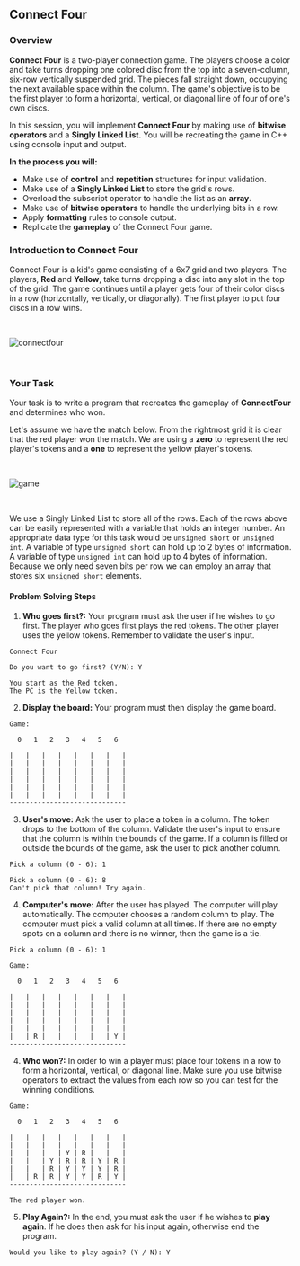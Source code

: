 ## Connect Four

### Overview
**Connect Four** is a two-player connection game. The players choose a color and take turns dropping one colored disc from the top into a seven-column, six-row vertically suspended grid. The pieces fall straight down, occupying the next available space within the column. The game's objective is to be the first player to form a horizontal, vertical, or diagonal line of four of one's own discs. 

In this session, you will implement **Connect Four** by making use of **bitwise operators** and a **Singly Linked List**. You will be recreating the game in C++ using console input and output.

**In the process you will:**
  * Make use of **control** and **repetition** structures for input validation.
  * Make use of a **Singly Linked List** to store the grid's rows.
  * Overload the subscript operator to handle the list as an **array**.
  * Make use of **bitwise operators** to handle the underlying bits in a row.
  * Apply **formatting** rules to console output.
  * Replicate the **gameplay** of the Connect Four game.


### Introduction to Connect Four
Connect Four is a kid's game consisting of a 6x7 grid and two players. The players, **Red** and **Yellow**, take turns dropping a disc into any slot in the top of the grid. The game continues until a player gets four of their color discs in a row (horizontally, vertically, or diagonally). The first player to put four discs in a row wins.

</br>

![connectfour](https://upload.wikimedia.org/wikipedia/commons/a/ad/Connect_Four.gif)

</br>

### Your Task
Your task is to write a program that recreates the gameplay of **ConnectFour** and determines who won. 

Let's assume we have the match below. From the rightmost grid it is clear that the red player won the match. We are using a **zero** to represent the red player's tokens and a **one** to represent the yellow player's tokens.

</br>

![game](https://github.com/xaviermerino/ECE1552/blob/master/ConnectFour/representation.png?raw=true)

</br>

We use a Singly Linked List to store all of the rows. Each of the rows above can be easily represented with a variable that holds an integer number. An appropriate data type for this task would be `unsigned short` or `unsigned int`. A variable of type `unsigned short` can hold up to 2 bytes of information. A variable of type `unsigned int` can hold up to 4 bytes of information. Because we only need seven bits per row we can employ an array that stores six `unsigned short` elements.

#### Problem Solving Steps

1. **Who goes first?:** Your program must ask the user if he wishes to go first. The player who goes first plays the red tokens. The other player uses the yellow tokens. Remember to validate the user's input.

```
Connect Four

Do you want to go first? (Y/N): Y

You start as the Red token.
The PC is the Yellow token.
```

2. **Display the board:** Your program must then display the game board.

```
Game:

  0   1   2   3   4   5   6

|   |   |   |   |   |   |   |
|   |   |   |   |   |   |   |
|   |   |   |   |   |   |   |
|   |   |   |   |   |   |   |
|   |   |   |   |   |   |   |
|   |   |   |   |   |   |   |
-----------------------------
```

3. **User's move:** Ask the user to place a token in a column. The token drops to the bottom of the column. Validate the user's input to ensure that the column is within the bounds of the game. If a column is filled or outside the bounds of the game, ask the user to pick another column.

```
Pick a column (0 - 6): 1
```

```
Pick a column (0 - 6): 8
Can't pick that column! Try again.
```

4. **Computer's move:** After the user has played. The computer will play automatically. The computer chooses a random column to play. The computer must pick a valid column at all times. If there are no empty spots on a column and there is no winner, then the game is a tie.

```
Pick a column (0 - 6): 1

Game:

  0   1   2   3   4   5   6

|   |   |   |   |   |   |   |
|   |   |   |   |   |   |   |
|   |   |   |   |   |   |   |
|   |   |   |   |   |   |   |
|   |   |   |   |   |   |   |
|   | R |   |   |   |   | Y |
-----------------------------
```

4. **Who won?:** In order to win a player must place four tokens in a row to form a horizontal, vertical, or diagonal line. 
Make sure you use bitwise operators to extract the values from each row so you can test for the winning conditions.

```
Game:

  0   1   2   3   4   5   6

|   |   |   |   |   |   |   |
|   |   |   |   |   |   |   |
|   |   |   | Y | R |   |   |
|   |   | Y | R | R | Y | R |
|   |   | R | Y | Y | Y | R |
|   | R | R | Y | Y | R | Y |
-----------------------------

The red player won.
```

5. **Play Again?:** In the end, you must ask the user if he wishes to **play again**. If he does then ask for his input again, otherwise end the program.

```
Would you like to play again? (Y / N): Y
```
